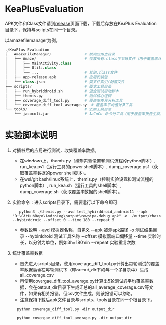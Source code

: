 # KeaPlusEvaluation

APK文件和Class文件请到[release](https://github.com/mengqianX/KeaPlusEvaluation/releases/tag/apk-v1)页面下载，下载后存放在KeaPlus Evaluation 目录下，保持与scripts在同一个目录。

以amazefilemanager为例，

```python
./KeaPlus Evaluation 
├── AmazeFileManager/               # 被测应用主目录
│   ├── Amaze/                      # 存放所有.class字节码文件（用于覆盖率计算）
│   │   ├── MainActivity.class
│   │   ├── Utils.class
│   │   └── ...                     # 其他.class文件
│   ├── app-release.apk             # 应用安装包
│   └── class.json                  # 类文件索引/配置文件
├── scripts/                        # 脚本工具目录
│   ├── run_hybriddroid.sh          # 混合测试启动脚本
│   ├── themis.py                   # 测试核心逻辑
│   ├── coverage_diff_tool.py       # 覆盖率差异分析工具
│   └── coverage_diff_tool_average.py  # 覆盖率平均值计算工具
└── tools/                          # 依赖工具目录
    └── jacocoli.jar                # JaCoCo 命令行工具（用于覆盖率报告生成）
```

# 实验脚本说明

1. 对插桩后的应用进行测试，收集覆盖率数据。

   - 在windows上，themis.py（控制实验设置和测试流程的python脚本）,  run_kea.ps1（运行工具的power shell脚本）, dump_coverage.ps1（获取覆盖率数据的power shell脚本）。
   - 在wsl/git bash/linux系统上，themis.py（控制实验设置和测试流程的python脚本）,  run_kea.sh（运行工具的shell脚本）, dump_coverage.sh（获取覆盖率数据的shell脚本）。

2. 实验命令：进入scripts目录下，需要运行以下命令即可

   ```Shell
      python3 ./themis.py --avd test_hybirddroid_android11 --apk "D:\GitHubRepo\AndroLog\output\newpipe-debug.apk" -o ./output/chess --hybirddroid --offset 0 --time 180 --repeat 5
      ```

   - 参数说明 --avd 模拟器名称，自定义 --apk 被测apk路径 -o 测试结果目录 --hybirddroid 测试工具名称 --offset 模拟器端口偏移量 --time 实验时长，以分钟为单位，例如3h=180min --repeat 实验重复次数

3. 统计覆盖率数据

   - 首先进入scripts目录，使用coverage_diff_tool.py计算出每轮测试的覆盖率数据后会在每轮测试下（即output_dir下的每一个子目录中）生成all_coverage.csv
   - 再使用covergae_diff_tool_average.py计算出5轮测试的平均覆盖率数据，会在output_dir目录下生成汇总的all_average_coverage.csv等文件，如果有相关报错，但csv文件生成，则该报错可以忽略。
   - 注意保持下载后apk文件目录与scripts，tools目录在同一个根目录下。

    ```Plain
      python coverage_diff_tool.py -dir output_dir
      
      python covergae_diff_tool_average.py -dir output_dir
      ```